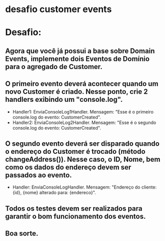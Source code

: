 # desafio customer events

# Desafio: 
## Agora que você já possui a base sobre Domain Events, implemente dois Eventos de Domínio para o agregado de Customer.
## O primeiro evento deverá acontecer quando um novo Customer é criado. Nesse ponto, crie 2 handlers exibindo um "console.log". 

- Handler1: EnviaConsoleLog1Handler. Mensagem: "Esse é o primeiro console.log do evento: CustomerCreated".
- Handler2: EnviaConsoleLog2Handler. Mensagem: "Esse é o segundo console.log do evento: CustomerCreated". 

## O segundo evento deverá ser disparado quando o endereço do Customer é trocado (método changeAddress()). Nesse caso, o ID, Nome, bem como os dados do endereço devem ser passados ao evento.

- Handler: EnviaConsoleLogHandler. Mensagem: "Endereço do cliente: {id}, {nome} alterado para: {endereco}".

## Todos os testes devem ser realizados para garantir o bom funcionamento dos eventos.

## Boa sorte.
